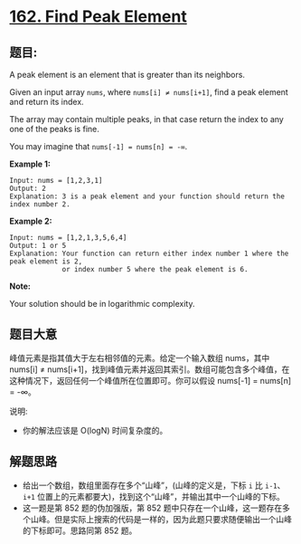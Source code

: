 # [162. Find Peak Element](https://leetcode.com/problems/find-peak-element/)


## 题目:

A peak element is an element that is greater than its neighbors.

Given an input array `nums`, where `nums[i] ≠ nums[i+1]`, find a peak element and return its index.

The array may contain multiple peaks, in that case return the index to any one of the peaks is fine.

You may imagine that `nums[-1] = nums[n] = -∞`.

**Example 1:**

    Input: nums = [1,2,3,1]
    Output: 2
    Explanation: 3 is a peak element and your function should return the index number 2.

**Example 2:**

    Input: nums = [1,2,1,3,5,6,4]
    Output: 1 or 5 
    Explanation: Your function can return either index number 1 where the peak element is 2, 
                 or index number 5 where the peak element is 6.

**Note:**

Your solution should be in logarithmic complexity.

## 题目大意

峰值元素是指其值大于左右相邻值的元素。给定一个输入数组 nums，其中 nums[i] ≠ nums[i+1]，找到峰值元素并返回其索引。数组可能包含多个峰值，在这种情况下，返回任何一个峰值所在位置即可。你可以假设 nums[-1] = nums[n] = -∞。

说明:

- 你的解法应该是 O(logN) 时间复杂度的。


## 解题思路

- 给出一个数组，数组里面存在多个“山峰”，(山峰的定义是，下标 `i` 比 `i-1`、`i+1` 位置上的元素都要大)，找到这个“山峰”，并输出其中一个山峰的下标。
- 这一题是第 852 题的伪加强版，第 852 题中只存在一个山峰，这一题存在多个山峰。但是实际上搜索的代码是一样的，因为此题只要求随便输出一个山峰的下标即可。思路同第 852 题。
